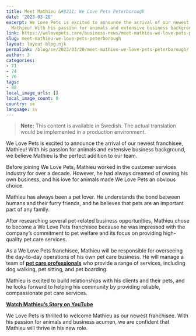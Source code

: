 ```yaml
---
title: Meet Mathieu &#8211; We Love Pets Peterborough
date: '2023-03-20'
excerpt: We Love Pets is excited to announce the arrival of our newest franchisee,
  Mathieu! With his passion for animals and extensive business background, we believe…
link: https://welovepets.care/business-news/meet-mathieu-we-love-pets-peterborough/
slug: meet-mathieu-we-love-pets-peterborough
layout: layout-blog.njk
permalink: /blog/se/2023/03/20/meet-mathieu-we-love-pets-peterborough/
author: 3
categories:
- 71
- 74
- 76
tags:
- 88
local_image_urls: []
local_image_count: 0
country: se
language: sv
---
```




> **Note:** This content is available in Swedish. The actual translation would be implemented in a production environment.

We Love Pets is excited to announce the arrival of our newest franchisee, Mathieu! With his passion for animals and extensive business background, we believe Mathieu is the perfect addition to our team.

Before joining We Love Pets, Mathieu worked in the customer services industry for over a decade. However, he had always dreamed of owning his own business, and his love for animals made We Love Pets an obvious choice.

Mathieu has always been a pet lover. He understands the bond between humans and their furry friends, and he believes that pets are an important part of any family.

After researching several pet-related business opportunities, Mathieu chose to become a We Love Pets franchisee because he was impressed with the company’s commitment to pet welfare and its focus on providing high-quality pet care services.

As a We Love Pets franchisee, Mathieu will be responsible for overseeing the day-to-day operations of his own pet care business. He will manage a team of [**pet care professionals**](https://welovepets.care/branch/peterborough) who provide a range of services, including dog walking, pet sitting, and pet boarding.

Mathieu is excited to build relationships with his clients and their pets, and he looks forward to helping his community by providing reliable, compassionate pet care services.

[**Watch Mathieu’s Story on YouTube**](https://youtu.be/JVP7SNX_Aoc)

We Love Pets is thrilled to welcome Mathieu as our newest franchisee. With his passion for animals and business acumen, we are confident that Mathieu will thrive in his new role.